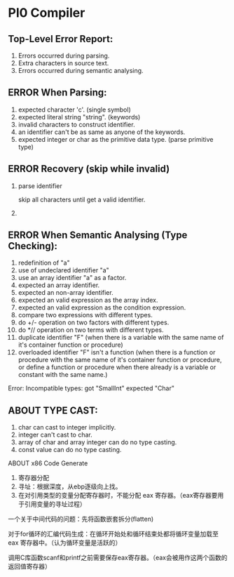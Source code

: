 Pl0 Compiler
============

Top-Level Error Report:
----------------------

1. Errors occurred during parsing.
2. Extra characters in source text.
3. Errors occurred during semantic analysing.


ERROR When Parsing:
------------------

1. expected character 'c'. (single symbol)
2. expected literal string "string". (keywords)
3. invalid characters to construct identifier.
4. an identifier can't be as same as anyone of the keywords.
5. expected integer or char as the primitive data type. (parse primitive type)

ERROR Recovery (skip while invalid)
---------------------

1. parse identifier

    skip all characters until get a valid identifier.

2. 

ERROR When Semantic Analysing (Type Checking):
----------------------------------------------

1. redefinition of "a"
2. use of undeclared identifier "a"
3. use an array identifier "a" as a factor.
4. expected an array identifier.
5. expected an non-array identifier.
6. expected an valid expression as the array index.
7. expected an valid expression as the condition expression.
8. compare two expressions with different types.
9. do +/- operation on two factors with different types.
10. do *// operation on two terms with different types.
11. duplicate identifier "F" (when there is a variable with the same name of it's container function or procedure)
12. overloaded identifier "F" isn't a function (when there is a function or procedure with the same name of it's container function or procedure, or define a function or procedure when there already is a variable or constant with the same name.)

Error: Incompatible types: got "SmallInt" expected "Char"  

ABOUT TYPE CAST:
----------------

1. char can cast to integer implicitly.
2. integer can't cast to char.
3. array of char and array integer can do no type casting.
4. const value can do no type casting.

ABOUT x86 Code Generate

1. 寄存器分配
2. 寻址：根据深度，从ebp逐级向上找。
3. 在对引用类型的变量分配寄存器时，不能分配 eax 寄存器。（eax寄存器要用于引用变量的寻址过程）


一个关于中间代码的问题：先将函数嵌套拆分(flatten)

对于for循环的汇编代码生成：在循环开始处和循环结束处都将循环变量加载至 eax 寄存器中。（认为循环变量是活跃的）

调用C库函数scanf和printf之前需要保存eax寄存器。（eax会被用作这两个函数的返回值寄存器）